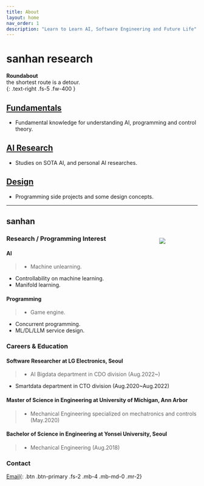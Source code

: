 ```yaml
---
title: About
layout: home
nav_order: 1
description: "Learn to Learn AI, Software Engineering and Future Life"
---
```


# **sanhan research**
**Roundabout**  
the shortest route is a detour.    
{: .text-right .fs-5 .fw-400 }


## [Fundamentals](https://sangdo-han.github.io/docs/fundamentals)
  - Fundamental knowledge for understanding AI, programming and control theory.

## [AI Research](https://sangdo-han.github.io/docs/research)
  - Studies on SOTA AI, and personal AI researches.

## [Design](https://sangdo-han.github.io/docs/design)
  - Programming side projects and some design concepts.


----
## sanhan   

<div style="float:right; width:20%;">
  <p>
  <img src="https://avatars.githubusercontent.com/u/40454683?v=4">
  </p>
</div>

### Research / Programming Interest
#### AI
> - Machine unlearning.
 - Controllability on machine learning.
 - Manifold learning.

#### Programming
> - Game engine.
 - Concurrent programming.
 - ML/DL/LLM service design.

### Careers & Education
#### Software Researcher at LG Electronics, Seoul   
> - AI Bigdata department in CDO division (Aug.2022~)   
 - Smartdata department in CTO division (Aug.2020~Aug.2022)   


#### Master of Science in Engineering at University of Michigan, Ann Arbor 
> - Mechanical Engineering specialized on mechatronics and controls (May.2020)    


#### Bachelor of Science in Engineering at Yonsei University, Seoul  
> - Mechanical Engineering (Aug.2018)



### Contact  
[Email](mailto:sangdo.han@lge.com){: .btn .btn-primary .fs-2 .mb-4 .mb-md-0 .mr-2}